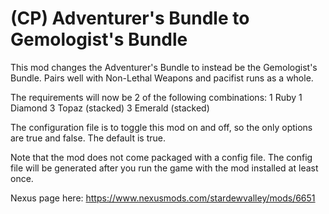 # (CP) Adventurer's Bundle to Gemologist's Bundle
This mod changes the Adventurer's Bundle to instead be the Gemologist's Bundle. Pairs well with Non-Lethal Weapons and pacifist runs as a whole.

The requirements will now be 2 of the following combinations:
1 Ruby
1 Diamond
3 Topaz (stacked)
3 Emerald (stacked)

The configuration file is to toggle this mod on and off, so the only options are true and false. The default is true. 


Note that the mod does not come packaged with a config file. The config file will be generated after you run the game with the mod installed at least once. 

Nexus page here: https://www.nexusmods.com/stardewvalley/mods/6651

